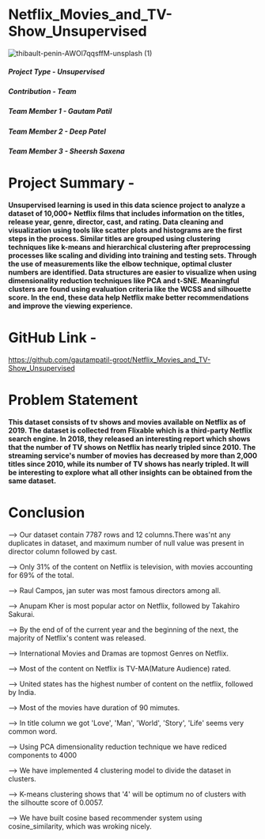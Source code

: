 # Netflix_Movies_and_TV-Show_Unsupervised
![thibault-penin-AWOl7qqsffM-unsplash (1)](https://github.com/gautampatil-groot/Netflix_Movies_and_TV-Show_Unsupervised/assets/81516028/3a2b34fa-d195-40f1-b664-60e8a45deb32)


##### **Project Type**    - Unsupervised
##### **Contribution**    - Team
##### **Team Member 1 -** Gautam Patil
##### **Team Member 2 -** Deep Patel
##### **Team Member 3 -** Sheersh Saxena

# **Project Summary -**

**Unsupervised learning is used in this data science project to analyze a dataset of 10,000+ Netflix films that includes information on the titles, release year, genre, director, cast, and rating. Data cleaning and visualization using tools like scatter plots and histograms are the first steps in the process. Similar titles are grouped using clustering techniques like k-means and hierarchical clustering after preprocessing processes like scaling and dividing into training and testing sets. Through the use of measurements like the elbow technique, optimal cluster numbers are identified. Data structures are easier to visualize when using dimensionality reduction techniques like PCA and t-SNE. Meaningful clusters are found using evaluation criteria like the WCSS and silhouette score. In the end, these data help Netflix make better recommendations and improve the viewing experience.**

# **GitHub Link -**

https://github.com/gautampatil-groot/Netflix_Movies_and_TV-Show_Unsupervised

# **Problem Statement**


**This dataset consists of tv shows and movies available on Netflix as of 2019. The dataset is collected from Flixable which is a third-party Netflix search engine. In 2018, they released an interesting report which shows that the number of TV shows on Netflix has nearly tripled since 2010. The streaming service's number of movies has decreased by more than 2,000 titles since 2010, while its number of TV shows has nearly tripled. It will be interesting to explore what all other insights can be obtained from the same dataset.**

# **Conclusion**


--> Our dataset contain 7787 rows and 12 columns.There was'nt any duplicates in dataset,
and maximum number of null value was present in director column followed by cast.

--> Only 31% of the content on Netflix is television, with movies accounting for 69% of the total.

--> Raul Campos, jan suter was most famous directors among all.

--> Anupam Kher is most popular actor on Netflix, followed by Takahiro Sakurai.

--> By the end of of the current year and the beginning of the next, the majority of Netflix's content was released.

--> International Movies and Dramas are topmost Genres on Netflix.

--> Most of the content on Netflix is TV-MA(Mature Audience) rated.

--> United states has the highest number of content on the netflix, followed by India.

--> Most of the movies have duration of 90 mimutes.

--> In title column we got 'Love', 'Man', 'World', 'Story', 'Life' seems very common word.

--> Using PCA dimensionality reduction technique we have rediced components to 4000

--> We have implemented 4 clustering model to divide the dataset in clusters.

--> K-means clustering shows that '4' will be optimum no of clusters with the silhoutte score of 0.0057.

--> We have built cosine based  recommender system  using cosine_similarity, which was wroking nicely.

